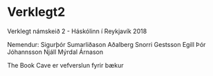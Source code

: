 # Verklegt2
Verklegt námskeið 2 - Háskólinn í Reykjavík 2018

Nemendur:
Sigurþór Sumarliðason
Aðalberg Snorri Gestsson
Egill Þór Jóhannsson
Njáll Mýrdal Árnason

The Book Cave er vefverslun fyrir bækur
